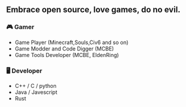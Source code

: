 ## Embrace open source, love games, do no evil.

### 🎮 Gamer
- Game Player (Minecraft,Souls,Civ6 and so on)
- Game Modder and Code Digger (MCBE)
- Game Tools Developer (MCBE, EldenRing)

### 🖥️ Developer
- C++ / C / python
- Java / Javescript
- Rust
